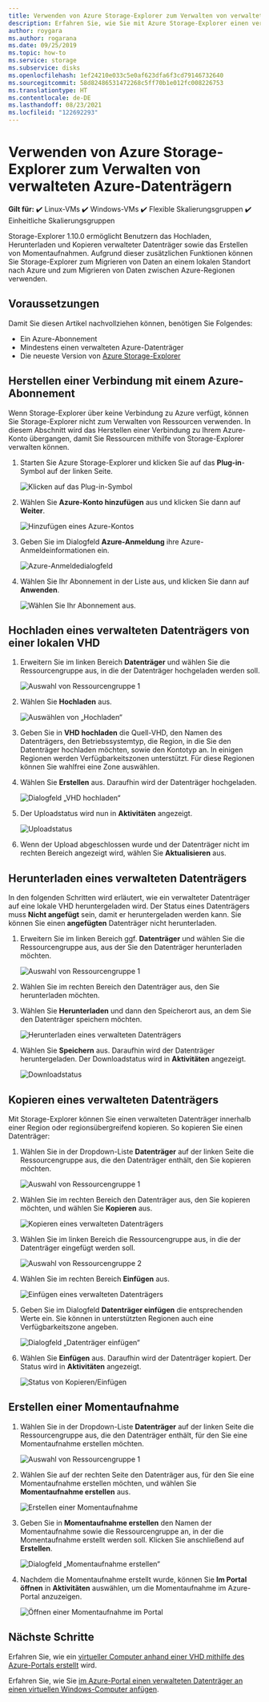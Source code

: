 ```yaml
---
title: Verwenden von Azure Storage-Explorer zum Verwalten von verwalteten Azure-Datenträgern
description: Erfahren Sie, wie Sie mit Azure Storage-Explorer einen verwalteten Azure-Datenträger regionsübergreifend hochladen, herunterladen und migrieren sowie eine Momentaufnahme eines verwalteten Datenträgers erstellen können.
author: roygara
ms.author: rogarana
ms.date: 09/25/2019
ms.topic: how-to
ms.service: storage
ms.subservice: disks
ms.openlocfilehash: 1ef24210e033c5e0af623dfa6f3cd79146732640
ms.sourcegitcommit: 58d82486531472268c5ff70b1e012fc008226753
ms.translationtype: HT
ms.contentlocale: de-DE
ms.lasthandoff: 08/23/2021
ms.locfileid: "122692293"
---
```

# <a name="use-azure-storage-explorer-to-manage-azure-managed-disks"></a>Verwenden von Azure Storage-Explorer zum Verwalten von verwalteten Azure-Datenträgern

**Gilt für:** :heavy_check_mark: Linux-VMs :heavy_check_mark: Windows-VMs :heavy_check_mark: Flexible Skalierungsgruppen :heavy_check_mark: Einheitliche Skalierungsgruppen

Storage-Explorer 1.10.0 ermöglicht Benutzern das Hochladen, Herunterladen und Kopieren verwalteter Datenträger sowie das Erstellen von Momentaufnahmen. Aufgrund dieser zusätzlichen Funktionen können Sie Storage-Explorer zum Migrieren von Daten an einem lokalen Standort nach Azure und zum Migrieren von Daten zwischen Azure-Regionen verwenden.

## <a name="prerequisites"></a>Voraussetzungen

Damit Sie diesen Artikel nachvollziehen können, benötigen Sie Folgendes:
- Ein Azure-Abonnement
- Mindestens einen verwalteten Azure-Datenträger
- Die neueste Version von [Azure Storage-Explorer](https://azure.microsoft.com/features/storage-explorer/)

## <a name="connect-to-an-azure-subscription"></a>Herstellen einer Verbindung mit einem Azure-Abonnement

Wenn Storage-Explorer über keine Verbindung zu Azure verfügt, können Sie Storage-Explorer nicht zum Verwalten von Ressourcen verwenden. In diesem Abschnitt wird das Herstellen einer Verbindung zu Ihrem Azure-Konto übergangen, damit Sie Ressourcen mithilfe von Storage-Explorer verwalten können.

1. Starten Sie Azure Storage-Explorer und klicken Sie auf das **Plug-in**-Symbol auf der linken Seite.

    ![Klicken auf das Plug-in-Symbol](media/disks-upload-vhd-to-managed-disk-storage-explorer/plug-in-icon.png)

1. Wählen Sie **Azure-Konto hinzufügen** aus und klicken Sie dann auf **Weiter**.

    ![Hinzufügen eines Azure-Kontos](media/disks-upload-vhd-to-managed-disk-storage-explorer/connect-to-azure.png)

1. Geben Sie im Dialogfeld **Azure-Anmeldung** ihre Azure-Anmeldeinformationen ein.

    ![Azure-Anmeldedialogfeld](media/disks-upload-vhd-to-managed-disk-storage-explorer/sign-in.png)

1. Wählen Sie Ihr Abonnement in der Liste aus, und klicken Sie dann auf **Anwenden**.

    ![Wählen Sie Ihr Abonnement aus.](media/disks-upload-vhd-to-managed-disk-storage-explorer/select-subscription.png)

## <a name="upload-a-managed-disk-from-an-on-prem-vhd"></a>Hochladen eines verwalteten Datenträgers von einer lokalen VHD

1. Erweitern Sie im linken Bereich **Datenträger** und wählen Sie die Ressourcengruppe aus, in die der Datenträger hochgeladen werden soll.

    ![Auswahl von Ressourcengruppe 1](media/disks-upload-vhd-to-managed-disk-storage-explorer/select-rg1.png)

1. Wählen Sie **Hochladen** aus.

    ![Auswählen von „Hochladen“](media/disks-upload-vhd-to-managed-disk-storage-explorer/upload-button.png)

1. Geben Sie in **VHD hochladen** die Quell-VHD, den Namen des Datenträgers, den Betriebssystemtyp, die Region, in die Sie den Datenträger hochladen möchten, sowie den Kontotyp an. In einigen Regionen werden Verfügbarkeitszonen unterstützt. Für diese Regionen können Sie wahlfrei eine Zone auswählen.
1. Wählen Sie **Erstellen** aus. Daraufhin wird der Datenträger hochgeladen.

    ![Dialogfeld „VHD hochladen“](media/disks-upload-vhd-to-managed-disk-storage-explorer/upload-vhd-dialog.png)

1. Der Uploadstatus wird nun in **Aktivitäten** angezeigt.

    ![Uploadstatus](media/disks-upload-vhd-to-managed-disk-storage-explorer/activity-uploading.png)

1. Wenn der Upload abgeschlossen wurde und der Datenträger nicht im rechten Bereich angezeigt wird, wählen Sie **Aktualisieren** aus.

## <a name="download-a-managed-disk"></a>Herunterladen eines verwalteten Datenträgers

In den folgenden Schritten wird erläutert, wie ein verwalteter Datenträger auf eine lokale VHD heruntergeladen wird. Der Status eines Datenträgers muss **Nicht angefügt** sein, damit er heruntergeladen werden kann. Sie können Sie einen **angefügten** Datenträger nicht herunterladen.

1. Erweitern Sie im linken Bereich ggf. **Datenträger** und wählen Sie die Ressourcengruppe aus, aus der Sie den Datenträger herunterladen möchten.

    ![Auswahl von Ressourcengruppe 1](media/disks-upload-vhd-to-managed-disk-storage-explorer/select-rg1.png)

1. Wählen Sie im rechten Bereich den Datenträger aus, den Sie herunterladen möchten.
1. Wählen Sie **Herunterladen** und dann den Speicherort aus, an dem Sie den Datenträger speichern möchten.

    ![Herunterladen eines verwalteten Datenträgers](media/disks-upload-vhd-to-managed-disk-storage-explorer/download-button.png)

1. Wählen Sie **Speichern** aus. Daraufhin wird der Datenträger heruntergeladen. Der Downloadstatus wird in **Aktivitäten** angezeigt.

    ![Downloadstatus](media/disks-upload-vhd-to-managed-disk-storage-explorer/activity-downloading.png)

## <a name="copy-a-managed-disk"></a>Kopieren eines verwalteten Datenträgers

Mit Storage-Explorer können Sie einen verwalteten Datenträger innerhalb einer Region oder regionsübergreifend kopieren. So kopieren Sie einen Datenträger:

1. Wählen Sie in der Dropdown-Liste **Datenträger** auf der linken Seite die Ressourcengruppe aus, die den Datenträger enthält, den Sie kopieren möchten.

    ![Auswahl von Ressourcengruppe 1](media/disks-upload-vhd-to-managed-disk-storage-explorer/select-rg1.png)

1. Wählen Sie im rechten Bereich den Datenträger aus, den Sie kopieren möchten, und wählen Sie **Kopieren** aus.

    ![Kopieren eines verwalteten Datenträgers](media/disks-upload-vhd-to-managed-disk-storage-explorer/copy-button.png)

1. Wählen Sie im linken Bereich die Ressourcengruppe aus, in die der Datenträger eingefügt werden soll.

    ![Auswahl von Ressourcengruppe 2](media/disks-upload-vhd-to-managed-disk-storage-explorer/select-rg2.png)

1. Wählen Sie im rechten Bereich **Einfügen** aus.

    ![Einfügen eines verwalteten Datenträgers](media/disks-upload-vhd-to-managed-disk-storage-explorer/paste-button.png)

1. Geben Sie im Dialogfeld **Datenträger einfügen** die entsprechenden Werte ein. Sie können in unterstützten Regionen auch eine Verfügbarkeitszone angeben.

    ![Dialogfeld „Datenträger einfügen“](media/disks-upload-vhd-to-managed-disk-storage-explorer/paste-disk-dialog.png)

1. Wählen Sie **Einfügen** aus. Daraufhin wird der Datenträger kopiert. Der Status wird in **Aktivitäten** angezeigt.

    ![Status von Kopieren/Einfügen](media/disks-upload-vhd-to-managed-disk-storage-explorer/activity-copying.png)

## <a name="create-a-snapshot"></a>Erstellen einer Momentaufnahme

1. Wählen Sie in der Dropdown-Liste **Datenträger** auf der linken Seite die Ressourcengruppe aus, die den Datenträger enthält, für den Sie eine Momentaufnahme erstellen möchten.

    ![Auswahl von Ressourcengruppe 1](media/disks-upload-vhd-to-managed-disk-storage-explorer/select-rg1.png)

1. Wählen Sie auf der rechten Seite den Datenträger aus, für den Sie eine Momentaufnahme erstellen möchten, und wählen Sie **Momentaufnahme erstellen** aus.

    ![Erstellen einer Momentaufnahme](media/disks-upload-vhd-to-managed-disk-storage-explorer/create-snapshot-button.png)

1. Geben Sie in **Momentaufnahme erstellen** den Namen der Momentaufnahme sowie die Ressourcengruppe an, in der die Momentaufnahme erstellt werden soll. Klicken Sie anschließend auf **Erstellen**.

    ![Dialogfeld „Momentaufnahme erstellen“](media/disks-upload-vhd-to-managed-disk-storage-explorer/create-snapshot-dialog.png)

1. Nachdem die Momentaufnahme erstellt wurde, können Sie **Im Portal öffnen** in **Aktivitäten** auswählen, um die Momentaufnahme im Azure-Portal anzuzeigen.

    ![Öffnen einer Momentaufnahme im Portal](media/disks-upload-vhd-to-managed-disk-storage-explorer/open-in-portal.png)

## <a name="next-steps"></a>Nächste Schritte


Erfahren Sie, wie ein [virtueller Computer anhand einer VHD mithilfe des Azure-Portals erstellt](windows/create-vm-specialized-portal.md) wird.

Erfahren Sie, wie Sie [im Azure-Portal einen verwalteten Datenträger an einen virtuellen Windows-Computer anfügen](windows/attach-managed-disk-portal.md).